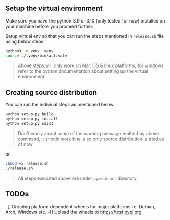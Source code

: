## Setup the virtual environment
Make sure you have the python 3.9 or 3.10 (only tested for now) installed on
your machine before you proceed further.

Setup virtual env so that you can run the steps mentioned in `release.sh` file
using below steps:
```sh
python3 -m venv .venv
source ./.venv/bin/activate
```

>Above steps will only work on Mac OS & linux platforms, for windows refer to
the python documentation about setting up the virtual environment.

## Creating source distribution
You can run the indiviual steps as mentioned below:
```sh
python setup.py build
python setup.py install
python setup.py sdist
```

>Don't worry about some of the warning message emitted by above command, it should
work fine, also only source distribution is tried as of now.

or 
```sh
chmod +x release.sh
./release.sh
```

>All steps executed above are under `pywildsort` directory.

## TODOs
-[] Creating platform dependent wheels for major platforms i.e. Debian, Arch, Windows etc.
-[] Upload the wheels to https://test.pypi.org
